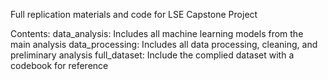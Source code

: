 Full replication materials and code for LSE Capstone Project

Contents:
data_analysis: Includes all machine learning models from the main analysis
data_processing: Includes all data processing, cleaning, and preliminary analysis
full_dataset: Include the complied dataset with a codebook for reference
